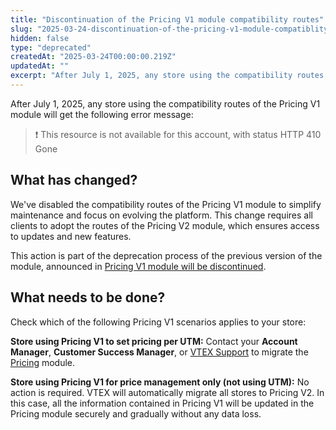 ```yaml
---
title: "Discontinuation of the Pricing V1 module compatibility routes"
slug: "2025-03-24-discontinuation-of-the-pricing-v1-module-compatiblity-routes"
hidden: false
type: "deprecated"
createdAt: "2025-03-24T00:00:00.219Z"
updatedAt: ""
excerpt: "After July 1, 2025, any store using the compatibility routes of the Pricing V1 module will get the following error message: This resource is not available for this account, with status HTTP 410 Gone"
---
```


After July 1, 2025, any store using the compatibility routes of the Pricing V1 module will get the following error message:

>❗ This resource is not available for this account, with status HTTP 410 Gone

## What has changed?

We've disabled the compatibility routes of the Pricing V1 module to simplify maintenance and focus on evolving the platform. This change requires all clients to adopt the routes of the Pricing V2 module, which ensures access to updates and new features.

This action is part of the deprecation process of the previous version of the module, announced in [Pricing V1 module will be discontinued](https://help.vtex.com/en/announcements/pricing-v1-module-will-be-discontinued-update-your-store-by-september--46YxKNOCLH2Ykw6a9uyxXB).

## What needs to be done?

Check which of the following Pricing V1 scenarios applies to your store:

**Store using Pricing V1 to set pricing per UTM:** Contact your **Account Manager**, **Customer Success Manager**, or [VTEX Support](https://help.vtex.com/en/support) to migrate the [Pricing](https://help.vtex.com/en/tracks/prices-101--6f8pwCns3PJHqMvQSugNfP/3N9xYhnampRQOrfaTAOxNu) module.

**Store using Pricing V1 for price management only (not using UTM):** No action is required. VTEX will automatically migrate all stores to Pricing V2. In this case, all the information contained in Pricing V1 will be updated in the Pricing module securely and gradually without any data loss.
